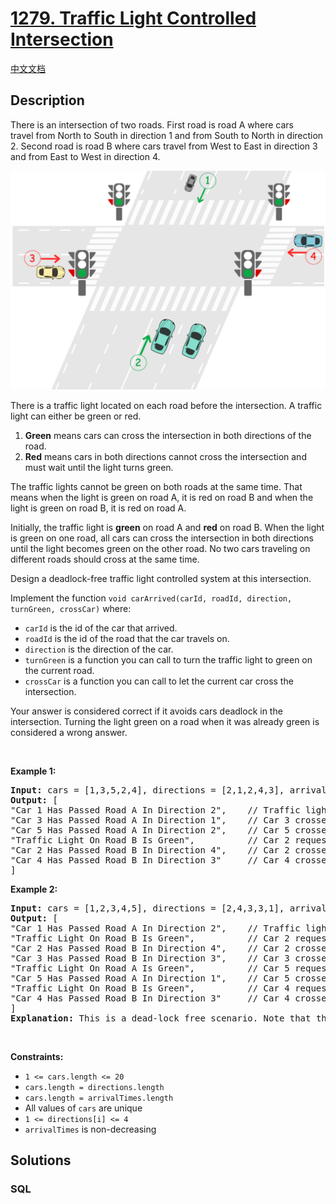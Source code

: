 # [1279. Traffic Light Controlled Intersection](https://leetcode.com/problems/traffic-light-controlled-intersection)

[中文文档](/solution/1200-1299/1279.Traffic%20Light%20Controlled%20Intersection/README.md)

## Description

<p>There is an intersection of two roads. First road is road A where cars travel&nbsp;from North to South in direction 1 and from South to North in direction 2. Second road is road B where cars travel from West to East in direction 3 and from East to West in direction 4.</p>

![](./images/exp.png)

<p>There is a traffic light&nbsp;located on each road before the intersection. A traffic light&nbsp;can&nbsp;either be green or red.</p>

<ol>
	<li><strong>Green</strong> means&nbsp;cars can cross the intersection&nbsp;in both directions of the road.</li>
	<li><strong>Red</strong> means cars in both directions cannot cross the intersection and must wait until the light turns green.</li>
</ol>

<p>The traffic lights cannot be green on both roads at the same time. That means when the light is green on road A, it is red on&nbsp;road B and when the light is green on road B, it is red on&nbsp;road A.</p>

<p>Initially, the traffic light is <strong>green</strong> on road A and <strong>red</strong>&nbsp;on road B. When the light is green on one road, all cars can cross the intersection in both directions until the light becomes green on the other road.&nbsp;No two cars traveling on different roads should cross at the same time.</p>

<p>Design a deadlock-free&nbsp;traffic light controlled system at this intersection.</p>

<p>Implement the function&nbsp;<code>void carArrived(carId, roadId, direction, turnGreen, crossCar)</code> where:</p>

<ul>
	<li><code>carId</code>&nbsp;is the id of the car that arrived.</li>
	<li><code>roadId</code>&nbsp;is the id of the road that the car travels&nbsp;on.</li>
	<li><code>direction</code>&nbsp;is the direction of the car.</li>
	<li><code>turnGreen</code>&nbsp;is a function you can call to turn the traffic light to green on the current road.</li>
	<li><code>crossCar</code>&nbsp;is a function you can call to let the current car cross the intersection.</li>
</ul>

<p>Your answer is considered correct if it avoids cars deadlock in the intersection.&nbsp;Turning the light green on a road when it was already green is considered a&nbsp;wrong answer.</p>

<p>&nbsp;</p>
<p><strong>Example 1:</strong></p>

<pre>
<strong>Input:</strong> cars = [1,3,5,2,4], directions = [2,1,2,4,3], arrivalTimes = [10,20,30,40,50]
<strong>Output:</strong> [
&quot;Car 1 Has Passed Road A In Direction 2&quot;,    // Traffic light on road A is green, car 1 can cross the intersection.
&quot;Car 3 Has Passed Road A In Direction 1&quot;,    // Car 3 crosses the intersection as the light is still green.
&quot;Car 5 Has Passed Road A In Direction 2&quot;,    // Car 5 crosses the intersection as the light is still green.
&quot;Traffic Light On Road B Is Green&quot;,          // Car 2 requests green light for road B.
&quot;Car 2 Has Passed Road B In Direction 4&quot;,    // Car 2 crosses as the light is green on road B now.
&quot;Car 4 Has Passed Road B In Direction 3&quot;     // Car 4 crosses the intersection as the light is still green.
]
</pre>

<p><strong>Example 2:</strong></p>

<pre>
<strong>Input:</strong> cars = [1,2,3,4,5], directions = [2,4,3,3,1], arrivalTimes = [10,20,30,40,40]
<strong>Output:</strong> [
&quot;Car 1 Has Passed Road A In Direction 2&quot;,    // Traffic light on road A is green, car 1 can cross the intersection.
&quot;Traffic Light On Road B Is Green&quot;,          // Car 2 requests green light for road B.
&quot;Car 2 Has Passed Road B In Direction 4&quot;,    // Car 2 crosses as the light is green on road B now.
&quot;Car 3 Has Passed Road B In Direction 3&quot;,    // Car 3 crosses as the light is green on road B now.
&quot;Traffic Light On Road A Is Green&quot;,          // Car 5 requests green light for road A.
&quot;Car 5 Has Passed Road A In Direction 1&quot;,    // Car 5 crosses as the light is green on road A now.
&quot;Traffic Light On Road B Is Green&quot;,          // Car 4 requests green light for road B. Car 4 blocked until car 5 crosses and then traffic light is green on road B.
&quot;Car 4 Has Passed Road B In Direction 3&quot;     // Car 4 crosses as the light is green on road B now.
]
<strong>Explanation:</strong> This is a dead-lock free scenario. Note that the scenario when car 4 crosses before turning light into green on road A and allowing car 5 to pass is also <strong>correct</strong> and <strong>Accepted</strong> scenario.
</pre>

<p>&nbsp;</p>
<p><strong>Constraints:</strong></p>

<ul>
	<li><code>1 &lt;= cars.length &lt;= 20</code></li>
	<li><code>cars.length = directions.length</code></li>
	<li><code>cars.length = arrivalTimes.length</code></li>
	<li>All values of <code>cars</code> are unique</li>
	<li><code>1 &lt;= directions[i] &lt;= 4</code></li>
	<li><code>arrivalTimes</code> is non-decreasing</li>
</ul>


## Solutions

<!-- tabs:start -->

### **SQL**

```sql

```

<!-- tabs:end -->